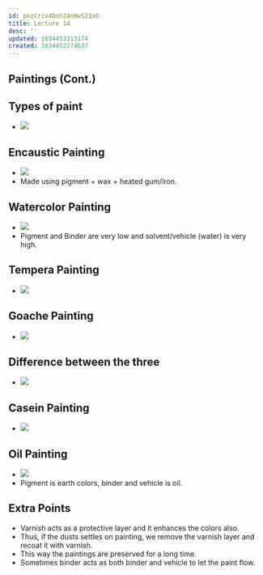 ```yaml
---
id: pezCriv4Doh24nHw521xO
title: Lecture 14
desc: ''
updated: 1634453313174
created: 1634452274637
---
```



## Paintings (Cont.)

## Types of paint

- ![](/assets/images/2021-10-17-12-16-38.png)

## Encaustic Painting

- ![](/assets/images/2021-10-17-12-17-24.png)
- Made using pigment + wax + heated gum/iron.

## Watercolor Painting

- ![](/assets/images/2021-10-17-12-18-50.png)
- Pigment and Binder are very low and solvent/vehicle (water) is very high.

## Tempera Painting

- ![](/assets/images/2021-10-17-12-20-06.png)

## Goache Painting

- ![](/assets/images/2021-10-17-12-23-27.png)

## Difference between the three

- ![](/assets/images/2021-10-17-12-30-49.png)

## Casein Painting

- ![](/assets/images/2021-10-17-12-36-12.png)

## Oil Painting

- ![](/assets/images/2021-10-17-12-36-33.png)
- Pigment is earth colors, binder and vehicle is oil.

## Extra Points

- Varnish acts as a protective layer and it enhances the colors also.
- Thus, if the dusts settles on painting, we remove the varnish layer and recoat it with varnish.
- This way the paintings are preserved for a long time.
- Sometimes binder acts as both binder and vehicle to let the paint flow.

